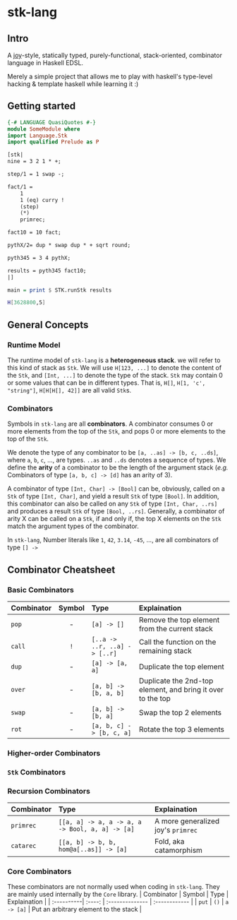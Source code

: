# stk-lang

## Intro
A [joy](https://www.latrobe.edu.au/humanities/research/research-projects/past-projects/joy-programming-language)-style, statically typed, purely-functional, stack-oriented, combinator language in Haskell EDSL.

Merely a simple project that allows me to play with haskell's type-level hacking & template haskell while learning it :)

## Getting started
```haskell
{-# LANGUAGE QuasiQuotes #-}
module SomeModule where
import Language.Stk
import qualified Prelude as P

[stk|
nine = 3 2 1 * +;

step/1 = 1 swap -;

fact/1 = 
    1 
    1 (eq) curry ! 
    (step) 
    (*) 
    primrec;

fact10 = 10 fact;

pythX/2= dup * swap dup * + sqrt round;

pyth345 = 3 4 pythX;

results = pyth345 fact10;
|]

main = print $ STK.runStk results
```

```bash
H[3628800,5]
```

## General Concepts

### Runtime Model
The runtime model of `stk-lang` is a __heterogeneous stack__. we will refer to this kind of stack as `Stk`. We will use `H[123, ...]` to denote the content of the `Stk`, and `[Int, ...]` to denote the type of the stack. `Stk` may contain 0 or some values that can be in different types. That is, `H[]`, `H[1, 'c', "string"]`, `H[H[H[], 42]]` are all valid `Stk`s.

### Combinators
Symbols in `stk-lang` are all __combinators__. A combinator consumes 0 or more elements from the top of the `Stk`, and pops 0 or more elements to the top of the `Stk`. 

We denote the type of any combinator to be `[a, ..as] -> [b, c, ..ds]`, where `a`, `b`, `c`, ..., are types. `..as` and `..ds` denotes a sequence of types. We define the __arity__ of a combinator to be the length of the argument stack (_e.g._ Combinators of type `[a, b, c] -> [d]` has an arity of 3).

A combinator of type `[Int, Char] -> [Bool]` can be, obviously, called on a `Stk` of type `[Int, Char]`, and yield a result `Stk` of type `[Bool]`. In addition, this combinator can also be called on any `Stk` of type `[Int, Char, ..rs]` and produces a result `Stk` of type `[Bool, ..rs]`. Generally, a combinator of arity X can be called on a `Stk`, if and only if, the top X elements on the `Stk` match the argument types of the combinator.

In `stk-lang`, Number literals like `1`, `42`, `3.14`, `-45`, ..., are all combinators of type `[] -> `

## Combinator Cheatsheet
### Basic Combinators
| Combinator | Symbol | Type            |  Explaination  |
| :----------| :----: | :-------------- |  :------------ |
| `pop`      | -      | `[a] -> []`     |  Remove the top element from the current stack |
| `call`     | `!`    | `[..a -> ..r, ..a] -> [..r]` |  Call the function on the remaining stack |
| `dup`      | -      | `[a] -> [a, a]` |  Duplicate the top element |
| `over`     | -      | `[a, b] -> [b, a, b]` |  Duplicate the 2nd-top element, and bring it over to the top |
| `swap`     | -      | `[a, b] -> [b, a]` |  Swap the top 2 elements |
| `rot`      | -      | `[a, b, c] -> [b, c, a]` |  Rotate the top 3 elements |


### Higher-order Combinators


### `Stk` Combinators

### Recursion Combinators
| Combinator | Type            |  Explaination  |
| :----------| :-------------- |  :------------ |
| `primrec`  | `[[a, a] -> a, a -> a, a -> Bool, a, a] -> [a]` | A more generalized joy's `primrec` |
| `catarec`  | `[[a, b] -> b, b, hom@a[..as]] -> [a]` | Fold, aka catamorphism |

### Core Combinators
These combinators are not normally used when coding in `stk-lang`. They are mainly used internally by the `Core` library.
| Combinator | Symbol | Type            |  Explaination  |
| :----------| :----: | :-------------- |  :------------ |
| `put`      | `()`   | `a -> [a]`      |  Put an arbitrary element to the stack |
